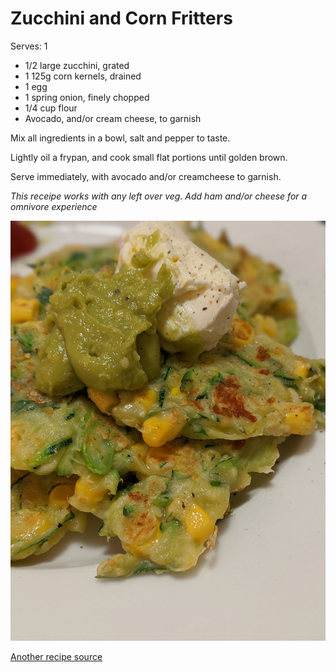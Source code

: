 # Zucchini and Corn Fritters

Serves: 1

* 1/2 large zucchini, grated
* 1 125g corn kernels, drained
* 1 egg
* 1 spring onion, finely chopped
* 1/4 cup flour
* Avocado, and/or cream cheese, to garnish

Mix all ingredients in a bowl, salt and pepper to taste. 

Lightly oil a frypan, and cook small flat portions until golden brown. 

Serve immediately, with avocado and/or creamcheese to garnish. 

*This receipe works with any left over veg. Add ham and/or cheese for a omnivore experience*

![ZucchiniFritters](media/zucchini_fritters.jpg)

[Another recipe source](https://www.carolinescooking.com/zucchini-corn-fritters/) 
